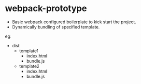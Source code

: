 # webpack-prototype
- Basic webpack configured boilerplate to kick start the project.
- Dynamically bundling of specified template.

eg:
- dist
    - template1
        - index.html
        - bundle.js
    - template2
        - index.html
        - bundle.js
